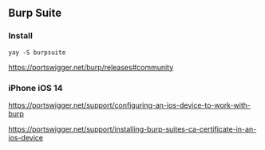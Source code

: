 ## Burp Suite

### Install

```
yay -S burpsuite
```

https://portswigger.net/burp/releases#community

### iPhone iOS 14

https://portswigger.net/support/configuring-an-ios-device-to-work-with-burp

https://portswigger.net/support/installing-burp-suites-ca-certificate-in-an-ios-device
